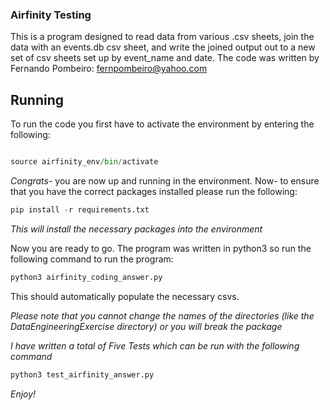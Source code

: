 ### Airfinity Testing

This is a program designed to read data from various .csv sheets, join
the data with an events.db csv sheet, and write the joined output out to
a new set of csv sheets set up by event_name and date.
The code was written by Fernando Pombeiro: fernpombeiro@yahoo.com

## Running

To run the code you first have to activate the environment by entering the
following:
```python

source airfinity_env/bin/activate
```

*Congrats*- you are now up and running in the environment. Now- to ensure that
you have the correct packages installed please run the following:

```python
pip install -r requirements.txt
```

*This will install the necessary packages into the environment*

Now you are ready to go. The program was written in python3 so run the
following command to run the program:

```python
python3 airfinity_coding_answer.py
```

This should automatically populate the necessary csvs.

*Please note that you cannot change the names of the directories (like the _DataEngineeringExercise_ directory)
or you will break the package*

_I have written a total of Five Tests which can be run with the following command_

```python
python3 test_airfinity_answer.py
```

*Enjoy!*